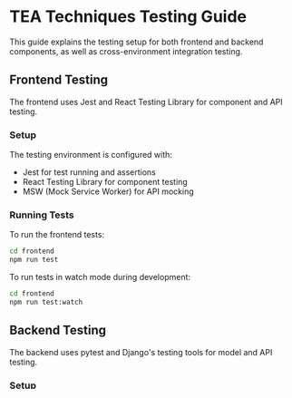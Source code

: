 # TEA Techniques Testing Guide

This guide explains the testing setup for both frontend and backend components, as well as cross-environment integration testing.

## Frontend Testing

The frontend uses Jest and React Testing Library for component and API testing.

### Setup

The testing environment is configured with:
- Jest for test running and assertions
- React Testing Library for component testing
- MSW (Mock Service Worker) for API mocking

### Running Tests

To run the frontend tests:

```bash
cd frontend
npm run test
```

To run tests in watch mode during development:

```bash
cd frontend
npm run test:watch
```

## Backend Testing

The backend uses pytest and Django's testing tools for model and API testing.

### Setup

The testing environment is configured with:
- pytest and pytest-django for test running
- Factory Boy for test data generation
- pytest-cov for test coverage

### Running Tests

To run the backend tests:

```bash
cd backend
USE_SQLITE=True poetry run pytest
```

For test coverage report:

```bash
cd backend
USE_SQLITE=True poetry run pytest --cov=api
```